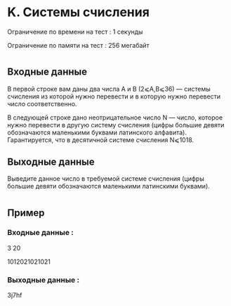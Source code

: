 # K. Системы счисления
Ограничение по времени на тест : 1 секунды

Ограничение по памяти на тест : 256 мегабайт

#

## Входные данные
В первой строке вам даны два числа A и B (2⩽A,B⩽36) — системы счисления из которой нужно перевести и в которую нужно перевести число соответственно.

В следующей строке дано неотрицательное число N — число, которое нужно перевести в другую систему счисления (цифры большие девяти обозначаются маленькими буквами латинского алфавита). Гарантируется, что в десятичной системе счисления N⩽1018.

## Выходные данные
Выведите данное число в требуемой системе счисления (цифры большие девяти обозначаются маленькими латинскими буквами).

#

## Пример

### Входные данные :
3 20

1012021021021
### Выходные данные :
3j7hf